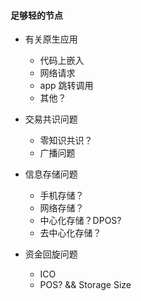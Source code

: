 #### 足够轻的节点

+ 有关原生应用
  + 代码上嵌入
  + 网络请求
  + app 跳转调用
  + 其他？

+ 交易共识问题
  + 零知识共识？
  + 广播问题

+ 信息存储问题
  + 手机存储？
  + 网络存储？
  + 中心化存储？DPOS?
  + 去中心化存储？
  
+ 资金回旋问题
  + ICO
  + POS? && Storage Size

